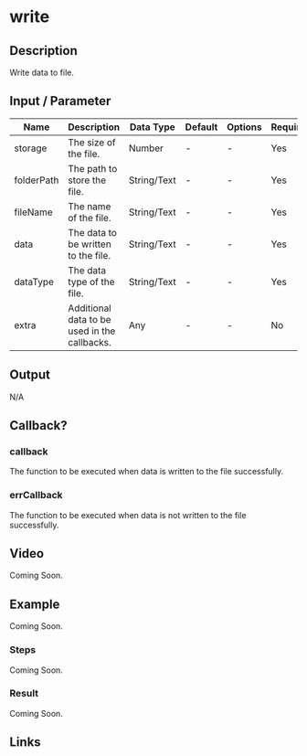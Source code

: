 # write

## Description

Write data to file.

## Input / Parameter

| Name | Description | Data Type | Default | Options | Required |
| ------ | ------ | ------ | ------ | ------ | ------ |
| storage | The size of the file. | Number | - | - | Yes |
| folderPath | The path to store the file. | String/Text | - | - | Yes | 
| fileName | The name of the file. | String/Text | - | - | Yes | 
| data | The data to be written to the file. | String/Text | - | - | Yes | 
| dataType | The data type of the file. | String/Text | - | - | Yes | 
| extra | Additional data to be used in the callbacks. | Any | - | - | No | 

## Output

N/A

## Callback?

### callback

The function to be executed when data is written to the file successfully.

### errCallback

The function to be executed when data is not written to the file successfully.

## Video

Coming Soon.

<!-- Format: [![Video]({image-path}?raw=true)]({url-link}) -->

## Example

Coming Soon.

<!-- Share a scenario, like a user requirements. -->

### Steps

Coming Soon.

<!-- Show the steps and share some screenshots.

1. .....

Format: ![]({image-path}?raw=true) -->

### Result

Coming Soon.

<!-- Explain the output.

Format: ![]({image-path}?raw=true) -->

## Links
